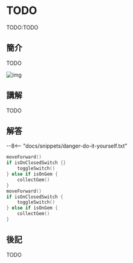 # TODO

TODO:TODO

## 簡介

TODO

![img](https://ppt.cc/fddEQx)

## 講解

TODO

## 解答

--8<-- "docs/snippets/danger-do-it-yourself.txt"

```swift linenums="1"
moveForward()
if isOnClosedSwitch {}
    toggleSwitch()
} else if isOnGem {
    collectGem()
}
moveForward()
if isOnClosedSwitch {
    toggleSwitch()
} else if isOnGem {
    collectGem()
}
```

## 後記

TODO
